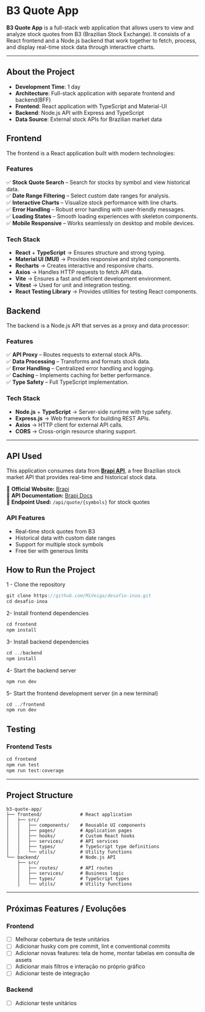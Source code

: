 # B3 Quote App

**B3 Quote App** is a full-stack web application that allows users to view and analyze stock quotes from B3 (Brazilian Stock Exchange). It consists of a React frontend and a Node.js backend that work together to fetch, process, and display real-time stock data through interactive charts.

---

## About the Project

- **Development Time**: 1 day
- **Architecture**: Full-stack application with separate frontend and backend(BFF)
- **Frontend**: React application with TypeScript and Material-UI
- **Backend**: Node.js API with Express and TypeScript
- **Data Source**: External stock APIs for Brazilian market data

## Frontend

The frontend is a React application built with modern technologies:

### Features

✅ **Stock Quote Search** – Search for stocks by symbol and view historical data.  
✅ **Date Range Filtering** – Select custom date ranges for analysis.  
✅ **Interactive Charts** – Visualize stock performance with line charts.  
✅ **Error Handling** – Robust error handling with user-friendly messages.  
✅ **Loading States** – Smooth loading experiences with skeleton components.  
✅ **Mobile Responsive** – Works seamlessly on desktop and mobile devices.

### Tech Stack

- **React** + **TypeScript** → Ensures structure and strong typing.  
- **Material UI (MUI)** → Provides responsive and styled components.  
- **Recharts** → Creates interactive and responsive charts.  
- **Axios** → Handles HTTP requests to fetch API data.  
- **Vite** → Ensures a fast and efficient development environment.
- **Vitest** → Used for unit and integration testing.
- **React Testing Library** → Provides utilities for testing React components.

## Backend

The backend is a Node.js API that serves as a proxy and data processor:

### Features

✅ **API Proxy** – Routes requests to external stock APIs.  
✅ **Data Processing** – Transforms and formats stock data.  
✅ **Error Handling** – Centralized error handling and logging.  
✅ **Caching** – Implements caching for better performance.  
✅ **Type Safety** – Full TypeScript implementation.

### Tech Stack

- **Node.js** + **TypeScript** → Server-side runtime with type safety.
- **Express.js** → Web framework for building REST APIs.
- **Axios** → HTTP client for external API calls.
- **CORS** → Cross-origin resource sharing support.

---

## API Used

This application consumes data from **[Brapi API](https://brapi.dev/)**, a free Brazilian stock market API that provides real-time and historical stock data.

📌 **Official Website:** [Brapi](https://brapi.dev/)  
📌 **API Documentation:** [Brapi Docs](https://brapi.dev/docs)  
📌 **Endpoint Used:** `/api/quote/{symbols}` for stock quotes

### API Features

- Real-time stock quotes from B3
- Historical data with custom date ranges
- Support for multiple stock symbols
- Free tier with generous limits

## How to Run the Project

1 - Clone the repository

```js
git clone https://github.com/MiVeiga/desafio-inoa.git
cd desafio-inoa
```

2- Install frontend dependencies

```js
cd frontend
npm install
```

3- Install backend dependencies

```js
cd ../backend
npm install
```

4- Start the backend server

```js
npm run dev
```

5- Start the frontend development server (in a new terminal)

```js
cd ../frontend
npm run dev
```

## Testing

### Frontend Tests

```js
cd frontend
npm run test
npm run test:coverage
```

---

## Project Structure

```
b3-quote-app/
├── frontend/              # React application
│   ├── src/
│   │   ├── components/    # Reusable UI components
│   │   ├── pages/         # Application pages
│   │   ├── hooks/         # Custom React hooks
│   │   ├── services/      # API services
│   │   ├── types/         # TypeScript type definitions
│   │   └── utils/         # Utility functions
└── backend/               # Node.js API
    ├── src/
    │   ├── routes/        # API routes
    │   ├── services/      # Business logic
    │   ├── types/         # TypeScript types
    │   └── utils/         # Utility functions
```

---

## Próximas Features / Evoluções

### Frontend

- [ ] Melhorar cobertura de teste unitários
- [ ] Adicionar husky com pre commit, lint e conventional commits
- [ ] Adicionar novas features: tela de home, montar tabelas em consulta de assets
- [ ] Adicionar mais filtros e interação no próprio gráfico
- [ ] Adicionar teste de integração

### Backend

- [ ] Adicionar teste unitários
